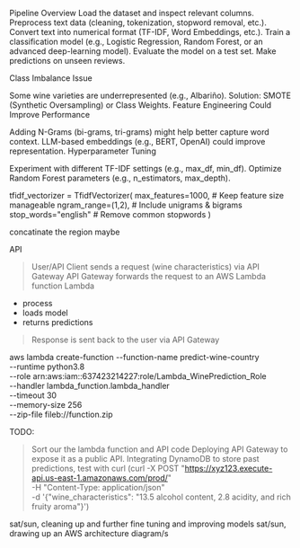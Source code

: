 Pipeline Overview
Load the dataset and inspect relevant columns.
Preprocess text data (cleaning, tokenization, stopword removal, etc.).
Convert text into numerical format (TF-IDF, Word Embeddings, etc.).
Train a classification model (e.g., Logistic Regression, Random Forest, or an advanced deep-learning model).
Evaluate the model on a test set.
Make predictions on unseen reviews.


Class Imbalance Issue

Some wine varieties are underrepresented (e.g., Albariño).
Solution: SMOTE (Synthetic Oversampling) or Class Weights.
Feature Engineering Could Improve Performance

Adding N-Grams (bi-grams, tri-grams) might help better capture word context.
LLM-based embeddings (e.g., BERT, OpenAI) could improve representation.
Hyperparameter Tuning

Experiment with different TF-IDF settings (e.g., max_df, min_df).
Optimize Random Forest parameters (e.g., n_estimators, max_depth).


tfidf_vectorizer = TfidfVectorizer(
    max_features=1000,  # Keep feature size manageable
    ngram_range=(1,2),  # Include unigrams & bigrams
    stop_words="english"  # Remove common stopwords
)



concatinate the region maybe




API
> User/API Client sends a request (wine characteristics) via API Gateway
> API Gateway forwards the request to an AWS Lambda function
> Lambda
  - process
  - loads model
  - returns predictions
> Response is sent back to the user via API Gateway


aws lambda create-function --function-name predict-wine-country \
    --runtime python3.8 \
    --role arn:aws:iam::637423214227:role/Lambda_WinePrediction_Role \
    --handler lambda_function.lambda_handler \
    --timeout 30 \
    --memory-size 256 \
    --zip-file fileb://function.zip




TODO:
> Sort our the lambda function and API code
> Deploying API Gateway to expose it as a public API.
> Integrating DynamoDB to store past predictions, test with curl
  (curl -X POST "https://xyz123.execute-api.us-east-1.amazonaws.com/prod/" \
     -H "Content-Type: application/json" \
     -d '{"wine_characteristics": "13.5 alcohol content, 2.8 acidity, and rich fruity aroma"}')

sat/sun, cleaning up and further fine tuning and improving models
sat/sun, drawing up an AWS architecture diagram/s
